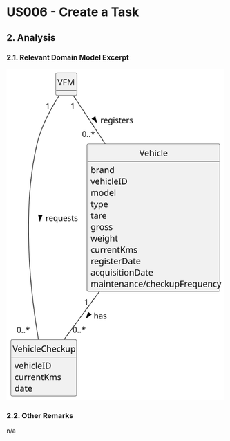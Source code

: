 # US006 - Create a Task 

## 2. Analysis

### 2.1. Relevant Domain Model Excerpt 

![Domain Model](svg/us007-domain-model.svg)


### 2.2. Other Remarks

n/a